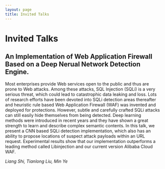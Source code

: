 ```yaml
---
layout: page
title: Invited Talks
---
```


# Invited Talks

## An Implementation of Web Application Firewall Based on a Deep Nerual Network Detection Engine.
Most enterprises provide Web services open to the public and thus are prone to Web attacks. Among these attacks, SQL Injection (SQLi) is a very serious threat, which could lead to catastrophic data leaking and loss. Lots of research efforts have been devoted into SQLi detection areas thereafter and heuristic rule based Web Application Firewall (WAF) was invented and deployed for protections. However, subtle and carefully crafted SQLi attacks can still easily hide themselves from being detected. Deep learning methods were introduced in recent years and they have shown a great strength to learn and describe complex semantic contents. In this talk, we present a CNN based SQLi detection implementation, which also has an ability to propose locations of suspect attack payloads within an URL request. Experimental results show that our implementation outperforms a leading method called Libinjection and our current version Alibaba Cloud WAF.

*Liang Shi, Tianlong Liu, Min Ye*
